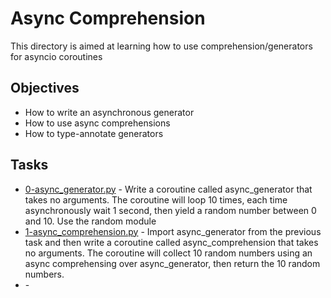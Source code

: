 # Async Comprehension

This directory is aimed at learning how to use comprehension/generators for asyncio coroutines

## Objectives

* How to write an asynchronous generator
* How to use async comprehensions
* How to type-annotate generators

## Tasks

* [0-async_generator.py](0-async_generator.py) - Write a coroutine called async_generator that takes no arguments. The coroutine will loop 10 times, each time asynchronously wait 1 second, then yield a random number between 0 and 10. Use the random module
* [1-async_comprehension.py](1-async_comprehension.py) - Import async_generator from the previous task and then write a coroutine called async_comprehension that takes no arguments. The coroutine will collect 10 random numbers using an async comprehensing over async_generator, then return the 10 random numbers.
* []() -

